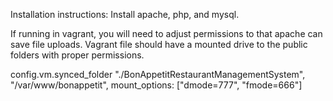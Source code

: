 Installation instructions:
Install apache, php, and mysql.

If running in vagrant, you will need to adjust permissions to that apache can save file uploads.
Vagrant file should have a mounted drive to the public folders with proper permissions.

config.vm.synced_folder "./BonAppetitRestaurantManagementSystem", "/var/www/bonappetit", mount_options: ["dmode=777", "fmode=666"]